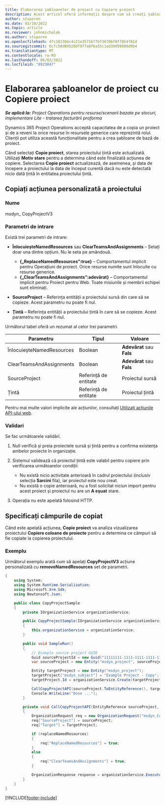 ```yaml
---
title: Elaborarea șabloanelor de proiect cu Copiere proiect
description: Acest articol oferă informații despre cum să creați șabloane de proiect folosind acțiunea personalizată Copiere proiect.
author: stsporen
ms.date: 03/10/2022
ms.topic: article
ms.reviewer: johnmichalak
ms.author: stsporen
ms.openlocfilehash: 47c1023bbc4c21e3571bffbf3670bf0f7854f81d
ms.sourcegitcommit: 6cfc50d89528df977a8f6a55c1ad39d99800d9b4
ms.translationtype: MT
ms.contentlocale: ro-RO
ms.lasthandoff: 06/03/2022
ms.locfileid: "8923847"
---
```

# <a name="develop-project-templates-with-copy-project"></a>Elaborarea șabloanelor de proiect cu Copiere proiect

_**Se aplică la:** Project Operations pentru resurse/scenarii bazate pe stocuri, implementare Lite - tratarea facturării proforma_

Dynamics 365 Project Operations acceptă capacitatea de a copia un proiect și de a reveni la orice resurse în resursele generice care reprezintă rolul. Clienții pot utiliza această funcționalitate pentru a crea șabloane de bază de proiect.

Când selectați **Copie proiect**, starea proiectului țintă este actualizată. Utilizați **Motiv stare** pentru a determina când este finalizată acțiunea de copiere. Selectarea **Copie proiect** actualizează, de asemenea, și data de începere a proiectului la data de început curentă dacă nu este detectată nicio dată țintă în entitatea proiectului țintă.

## <a name="copy-project-custom-action"></a>Copiați acțiunea personalizată a proiectului

### <a name="name"></a>Nume 

msdyn\_ CopyProjectV3

### <a name="input-parameters"></a>Parametri de intrare

Există trei parametri de intrare:

- **ÎnlocuieșteNamedResources** sau **ClearTeamsAndAssignments** – Setați doar una dintre opțiuni. Nu le seta pe amândouă.

    - **\{„ReplaceNamedResources”:true\}** – Comportamentul implicit pentru Operațiuni de proiect. Orice resurse numite sunt înlocuite cu resurse generice.
    - **\{„ClearTeamsAndAssignments”:adevărat\}** – Comportamentul implicit pentru Proiect pentru Web. Toate misiunile și membrii echipei sunt eliminați.

- **SourceProject** – Referința entității a proiectului sursă din care să se copieze. Acest parametru nu poate fi nul.
- **Ţintă** – Referința entității a proiectului țintă în care să se copieze. Acest parametru nu poate fi nul.

Următorul tabel oferă un rezumat al celor trei parametri.

| Parametru                | Tipul             | Valoare                 |
|--------------------------|------------------|-----------------------|
| ÎnlocuieșteNamedResources    | Boolean          | **Adevărat** sau **Fals** |
| ClearTeamsAndAssignments | Boolean          | **Adevărat** sau **Fals** |
| SourceProject            | Referință de entitate | Proiectul sursă    |
| Țintă                   | Referință de entitate | Proiectul țintă    |

Pentru mai multe valori implicite ale acțiunilor, consultați [Utilizați acțiunile API-ului web](/powerapps/developer/common-data-service/webapi/use-web-api-actions).

### <a name="validations"></a>Validari

Se fac următoarele validări.

1. Null verifică și preia proiectele sursă și țintă pentru a confirma existența ambelor proiecte în organizație.
2. Sistemul validează că proiectul țintă este valabil pentru copiere prin verificarea următoarelor condiții:

    - Nu există nicio activitate anterioară în cadrul proiectului (inclusiv selecția **Sarcini** fila), iar proiectul este nou creat.
    - Nu există o copie anterioară, nu a fost solicitat niciun import pentru acest proiect și proiectul nu are un **A eșuat** stare.

3. Operația nu este apelată folosind HTTP.

## <a name="specify-fields-to-copy"></a>Specificați câmpurile de copiat

Când este apelată acțiunea, **Copie proiect** va analiza vizualizarea proiectului **Copiere coloane de proiecte** pentru a determina ce câmpuri să fie copiate la copierea proiectului.

### <a name="example"></a>Exemplu

Următorul exemplu arată cum să apelați **CopyProjectV3** acțiune personalizată cu **removeNamedResources** set de parametri.

```C#
{
    using System;
    using System.Runtime.Serialization;
    using Microsoft.Xrm.Sdk;
    using Newtonsoft.Json;

    public class CopyProjectSample
    {
        private IOrganizationService organizationService;

        public CopyProjectSample(IOrganizationService organizationService)
        {
            this.organizationService = organizationService;
        }

        public void SampleRun()
        {
            // Example source project GUID
            Guid sourceProjectId = new Guid("11111111-1111-1111-1111-111111111111");
            var sourceProject = new Entity("msdyn_project", sourceProjectId);

            Entity targetProject = new Entity("msdyn_project");
            targetProject["msdyn_subject"] = "Example Project - Copy";
            targetProject.Id = organizationService.Create(targetProject);

            CallCopyProjectAPI(sourceProject.ToEntityReference(), targetProject.ToEntityReference(), copyOption, true, false);
            Console.WriteLine("Done ...");
        }

        private void CallCopyProjectAPI(EntityReference sourceProject, EntityReference TargetProject, bool replaceNamedResources = true, bool clearTeamsAndAssignments = false)
        {
            OrganizationRequest req = new OrganizationRequest("msdyn_CopyProjectV3");
            req["SourceProject"] = sourceProject;
            req["Target"] = TargetProject;

            if (replaceNamedResources)
            {
                req["ReplaceNamedResources"] = true;
            }
            else
            {
                req["ClearTeamsAndAssignments"] = true;
            }

            OrganizationResponse response = organizationService.Execute(req);
        }
    }
}
```

[!INCLUDE[footer-include](../includes/footer-banner.md)]
